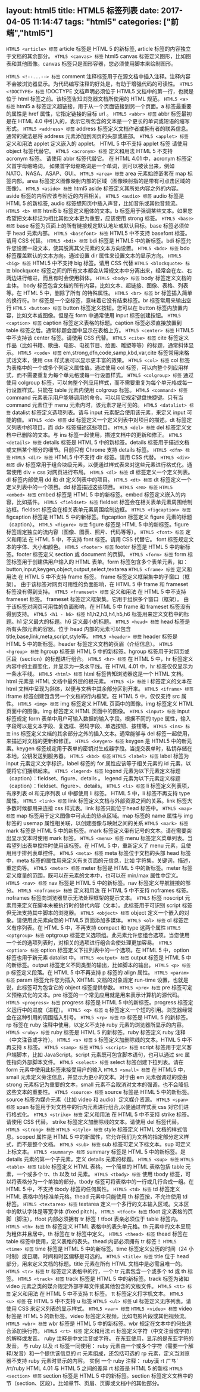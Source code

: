layout: html5
title: HTML5 标签列表
date: 2017-04-05 11:14:47
tags: "html5"
categories: ["前端","html5"]
---

`HTML5 <article> 标签`
article 标签是 HTML 5 的新标签, article 标签的内容独立于文档的其余部分。
`HTML5 <canvas> 标签`
html5 canvas 标签定义图形，比如图表和其他图像。canvas 标签只是图形容器，您必须使用脚本来绘制图形。
<!--more-->
`HTML5 <!--...--> 标签`
comment 注释标签用于在源文档中插入注释。注释内容不会被浏览器显示。为代码编写注释的好处是，有助于增强代码的可读性。
`HTML5 <!DOCTYPE> 标签`
!DOCTYPE 文档声明必须位于 HTML5 文档中的第一行，也就是位于 html 标签之前。该标签告知浏览器文档所使用的 HTML 规范。
`HTML5 <a> 标签`
html5 a 标签定义超链接，用于从一个页面链接到另一个页面。a 标签最重要的属性是 href 属性，它指定链接的目标 url 。
`HTML5 <abbr> 标签`
abbr 标签最初是在 HTML 4.0 中引入的，表示它所包含的文本是一个更长的单词或短语的缩写形式。
`HTML5 <address> 标签`
address 标签定义文档作者或拥有者的联系信息。通常的做法是将 address 元素添加到网页的头部或底部。
`HTML5 <applet> 标签`
定义和用法 applet 定义嵌入的 applet。 HTML 5 中不支持 applet 标签 请使用 object 标签代替它。
`HTML5 <acronym> 标签`
定义和用法 HTML 5 不支持 acronym 标签。 请使用 abbr 标签代替它。 在 HTML 4.01 中，acronym 标签定义首字母缩略词。 如果首字母缩略词是一个单词，则可以被读出来，例如 NATO、NASA、ASAP、GUI。
`HTML5 <area> 标签`
area 元素始终嵌套在 map 标签内部。area 标签定义图像映射内部的区域（图像映射指的是带有可点击区域的图像）。
`HTML5 <aside> 标签`
html5 aside 标签定义其所处内容之外的内容。aside 标签的内容应该与附近的内容相关。
`HTML5 <audio> 标签`
audio 标签是 HTML 5 的新标签, audio 标签想网页中插入声音，比如音乐或其他音频流。
`HTML5 <b> 标签`
html5 b 标签定义粗体的文本。b 标签用于强调某些文本。如果您希望把文本标记为相比其他文本更为重要，应该使用 strong 标签。
`HTML5 <base> 标签`
base 标签为页面上的所有链接规定默认地址或默认目标。base 标签必须位于 head 元素内部。
`HTML5 <basefont> 标签`
HTML5 中不支持 basefont 标签。请用 CSS 代替。
`HTML5 <bdi> 标签`
bdi 标签是 HTML5 中的新标签。bdi 标签允许您设置一段文本，使其脱离其父元素的文本方向设置。
`HTML5 <bdo> 标签`
bdo 标签覆盖默认的文本方向。通过设置 dir 属性来设置文本的显示方向。
`HTML5 <big> 标签`
HTML5 中不支持 big 标签。请用 CSS 代替
`HTML5 <blockquote> 标签`
blockquote 标签之间的所有文本都会从常规文本中分离出来，经常会在左、右两边进行缩进，而且有时会使用斜体。
`HTML5 <body> 标签`
body 标签定义文档的主体。 body 标签包含文档的所有内容，比如文本、超链接、图像、表格、列表等。在 HTML 5 中，删除了所有 的特殊属性。
`HTML5 <br> 标签`
br 标签插入简单的换行符。br 标签是一个空标签，意味着它没有结束标签。br 标签常用来输出空行
`HTML5 <button> 标签`
button 标签定义按钮。您可以在 button 标签内放置内容，比如文本或图像。但是在 form 中通常使用 input 标签创建按钮。
`HTML5 <caption> 标签`
caption 标签定义表格的标题。caption 标签必须直接放置到 table 标签之后。通常标题会居中显示在表格上方。
`HTML5 <center> 标签`
HTML5 中不支持该 center 标签。请使用 CSS 代替。
`HTML5 <cite> 标签`
cite 标签定义作品（比如书籍、歌曲、电影、电视节目、绘画、雕塑等等）的标题，通常斜体显示。
`HTML5 <code> 标签`
em,strong,dfn,code,samp,kbd,var,cite 标签常用来格式话文本，使用 css 样式表可以显示更丰富的效果。
`HTML5 <col> 标签`
col 标签为表格中的一个或多个列定义属性值。通过使用 col 标签，可以向整个列应用样式，而不需要重复为每个单元格或每一行设置样式。
`HTML5 <colgroup> 标签`
通过使用 colgroup 标签，可以向整个列应用样式，而不需要重复为每个单元格或每一行设置样式。只能在 table 元素内使用 colgroup 标签。
`HTML5 <command> 标签`
command 元素表示用户能够调用的命令。可以用它规定键盘快捷键。只有当 command 元素位于 menu 元素内时，该元素才是可见的。
`HTML5 <datalist> 标签`
datalist 标签定义选项列表。请与 input 元素配合使用该元素，来定义 input 可能的值。
`HTML5 <dd> 标签`
dd 标签定义一个定义列表中对项目的描述。dt 标签定义列表中的项目，而 dd> 标签描述这些项目。
`HTML5 <del> 标签`
del 标签定义文档中已删除的文本。与 ins 标签一起使用，描述文档中的更新和修正。
`HTML5 <details> 标签`
details 标签是 HTML 5 中的新标签。details 标签用于描述文档或文档某个部分的细节。目前只有 Chrome 支持 details 标签。
`HTML5 <dfn> 标签`
`HTML5 <dir> 标签`
HTML5 中不支持 dir 标签。请用 CSS 代替。
`HTML5 <div> 标签`
div 标签常用于组合块级元素，以便通过样式表来对这些元素进行格式化。通常使用 div + css 对网页进行布局。
`HTML5 <dl> 标签`
dl 标签定义一个定义列表。dl 标签内部使用 dd 和 dt 定义列表中的项目。
`HTML5 <dt> 标签`
dt 标签定义一个定义列表中的一个项目。dd 标签描述这些项目。
`HTML5 <em> 标签`
`HTML5 <embed> 标签`
embed 标签是 HTML 5 中的新标签。embed 标签定义嵌入的内容，比如插件。
`HTML5 <fieldset> 标签`
fieldset 标签会在相关表单元素周围绘制边框。fieldset 标签会在相关表单元素周围绘制边框。
`HTML5 <figcaption> 标签`
figcaption 标签是 HTML 5 中的新标签。figcaption 标签定义 figure 元素的标题（caption）。
`HTML5 <figure> 标签`
figure 标签是 HTML 5 中的新标签。figure 标签规定独立的流内容（图像、图表、照片、代码等等）。
`HTML5 <font> 标签`
定义和用法 在 HTML 5 中，不支持 font 标签。请用 CSS 代替它。 font 标签规定文本的字体、大小和颜色。
`HTML5 <footer> 标签`
footer 标签是 HTML 5 中的新标签。footer 标签定义 section 或 document 的页脚。
`HTML5 <form> 标签`
form 标签标签用于创建供用户输入的 HTML 表单。form 标签包含多个表单元素，如：button,input,keygen,object,output,select,textarea
`HTML5 <frame> 标签`
定义和用法 在 HTML 5 中不支持 frame 标签。 frame 标签定义框架集中的子窗口（框架）。 由于该标签对网页可用性的负面影响，在 HTML 5 中 frame 和 frameset 标签没有得到支持。
`HTML5 <frameset> 标签`
定义和用法 在 HTML 5 中不支持 frameset 标签。 frameset 标签定义框架集。它用于组织多个窗口（框架）。 由于该标签对网页可用性的负面影响，在 HTML 5 中 frame 和 frameset 标签没有得到支持。
`HTML5 <h1 - h6> 标签`
h1,h2,h3,h4,h5,h6 标签用来定义文档中的标题。h1 定义最大的标题。h6 定义最小的标题。
`HTML5 <head> 标签`
head 标签是所有头部元素的容器。位于 head 内部的元素可以包含 title,base,link,meta,script,style等。
`HTML5 <header> 标签`
header 标签是 HTML 5 中的新标签。header 标签定义文档的页眉（介绍信息）。
`HTML5 <hgroup> 标签`
hgroup 标签是 HTML 5 中的新标签。hgroup 标签用于对网页或区段（section）的标题进行组合。
`HTML5 <hr> 标签`
在 HTML 5 中，hr 标签定义内容中的主题变化，并显示为一条水平线。在 HTML 4.01 中，hr 标签仅仅显示为一条水平线。
`HTML5 <html> 标签`
html 标签告知浏览器这是一个 HTML 文档。html 元素是 HTML 文档中最外层的根元素。
`HTML5 <i> 标签`
i 标签定义的文本在 html 文档中呈现为斜体，以便与文档中其余部分区别开来。
`HTML5 <iframe> 标签`
iframe 标签创建包含另一个文档的行内框架。在 HTML 5 中，仅仅支持 src 属性。
`HTML5 <img> 标签`
img 标签定义 HTML 页面中的图像。img 标签定义 HTML 页面中的图像。img 标签定义 HTML 页面中的图像。
`HTML5 <input> 标签`
input 标签规定 form 表单中用户可输入数据的输入字段。根据不同的 type 属性，输入字段可以是文本字段、复选框、密码字段、单选按钮、按钮等。
`HTML5 <ins> 标签`
ins 标签定义文档的其余部分之外的插入文本。通常能够与 del 标签一起使用，来描述对文档的更新和修正。
`HTML5 <keygen> 标签`
keygen 是 HTML5 中的新元素。keygen 标签规定用于表单的密钥对生成器字段。当提交表单时，私钥存储在本地，公钥发送到服务器。
`HTML5 <kbd> 标签`
`HTML5 <label> 标签`
label 标签为 input 元素定义文字标识，label 标签的 for 属性应该等于相关元素的 id 元素，以便将它们捆绑起来。
`HTML5 <legend> 标签`
legend 元素为以下元素定义标题（caption）：fieldset、figure、details 。 legend 元素为以下元素定义标题（caption）：fieldset、figure>、details。
`HTML5 <li> 标签`
li 标签定义列表项，有序列表 ol 和无序列表 ul 中都使用 li 标签。 HTML 5 中，li 标签不再支持 type 属性。
`HTML5 <link> 标签`
link 标签定义文档与外部资源之间的关系。link 标签大多数时候都用来连接 css 样式表。link 标签只能位于head 标签中。
`HTML5 <map> 标签`
map 标签用于定义图像中可点击的热点区域。map 标签的 name 属性与 img 标签的 usemap 属性相关联，以创建图像与映射之间的关系
`HTML5 <mark> 标签`
mark 标签是 HTML 5 中的新标签。mark 标签定义带有记号的文本。请在需要突出显示文本时使用 mark 标签。
`HTML5 <menu> 标签`
menu 标签定义菜单列表。当希望列出表单控件时使用该标签。在 HTML 5 中，重新定义了 menu 元素，且使用用于排列表单控件。
`HTML5 <meta> 标签`
meta 标签位于文档的头部 head 标签中，meta 标签的属性用来定义有关页面的元信息，比如 字符集，关键词，描述，重定向等。
`HTML5 <meter> 标签`
meter 标签是 HTML 5 中的新标签。meter 标签定义度量的范围，既可以在元素的文本中，也可以在 min/max 属性中定义。
`HTML5 <nav> 标签`
nav 标签是 HTML 5 中的新标签。nav 标签定义导航链接的部分。
`HTML5 <noframes> 标签`
定义和用法 在 HTML 5 中不支持 noframes 标签。 noframes 标签向浏览器显示无法处理框架的提示文本。
`HTML5` <noscript> 标签
noscript 元素用来定义在脚本未被执行时的替代内容（文本）。此标签用于可识别 script 标签但无法支持其中脚本的浏览器。
`HTML5 <object> 标签`
object 定义一个嵌入的对象。请使用此元素向您的 HTML5 页面添加多媒体。
`HTML5 <ol> 标签`
ol 标签定义有序列表。在 HTML 5 中，不再支持 compact 和 type 这两个属性
`HTML5 <optgroup> 标签`
optgroup 标签定义选项组。此元素允许您组合选项。当您使用一个长的选项列表时，对相关的选项进行组合会使处理更加容易。
`HTML5 <option> 标签`
option 标签定义下拉列表中的一个选项。在 HTML 5 中，option 标签也用于新元素 datalist 中。
`HTML5 <output> 标签`
output 标签是 HTML 5 中的新标签。output 标签定义不同类型的输出，比如脚本的输出。
`HTML5 <p> 标签`
p 标签定义段落。在 HTML 5 中不再支持 p 标签的 align 属性。
`HTML5 <param> 标签`
param 标签允许您为插入 XHTML 文档的对象规定 run-time 设置，也就是说，此标签可为包含它的 object 标签提供参数。
`HTML5 <pre> 标签`
pre 标签可定义预格式化的文本。pre 标签的一个常见应用就是用来表示计算机的源代码。
`HTML5 <progress> 标签`
progress 标签是 HTML 5 中的新标签。progress 标签定义运行中的进度（进程）。
`HTML5 <q> 标签`
q 标签定义一个短的引用。浏览器经常会在这种引用的周围插入引号。
`HTML5 <rp> 标签`
rp 标签是 HTML 5 的新标签。rp 标签在 ruby 注释中使用，以定义不支持 ruby 元素的浏览器所显示的内容。
`HTML5 <ruby> 标签`
ruby 标签是 HTML 5 的新标签。ruby 标签定义 ruby 注释（中文注音或字符）。
`HTML5 <s> 标签`
s 标签定义加删除线的文本。HTML 5 中不再支持 s 标签。
`HTML5 <samp> 标签`
`HTML5 <script> 标签`
script 标签用于定义客户端脚本，比如 JavaScript。script 元素既可包含脚本语句，也可以通过 src 属性指向外部脚本文件。
`HTML5 <select> 标签`
select 标签创建下拉列表。请在 form 元素中使用此标签来接受用户的输入
`HTML5 <small> 标签`
在 HTML5 中，small 元素定义旁注信息，并显示为更小的文本。对于由 em 元素强调过的或由 strong 元素标记为重要的文本，small 元素不会取消对文本的强调，也不会降低这些文本的重要性。
`HTML5 <source> 标签`
source 标签是 HTML 5 中的新标签。source 标签为媒介元素（比如 video 和 audio）定义媒介资源。
`HTML5 <span> 标签`
span 标签用于对文档中的行内元素进行组合,以便通过样式表 css 对它们进行格式化。
`HTML5 <strike> 标签`
定义和用法 在 HTML 5 中不支持 strike 标签。请使用 CSS 代替。 strike 标签定义加删除线的文本。请使用 del 标签代替。
`HTML5 <strong> 标签`
`HTML5 <style> 标签`
style 标签定义 HTML 文档的样式信息。scoped 属性是 HTML 5 中的新属性，它允许我们为文档的指定部分定义样式，而不是整个文档。
`HTML5 <sub> 标签`
sub 标签可定义下标文本。sup 可定义上标文本。
`HTML5 <summary> 标签`
summary 标签是 HTML 5 中的新标签。是 details 元素的第一个子元素，定义 details 元素的标题。
`HTML5 <sup> 标签`
`HTML5 <table> 标签`
table 标签定义 HTML 表格。一个简单的 HTML 表格包括 table 元素，一个或多个 tr、th 以及 td 元素。
`HTML5 <tbody> 标签`
使用 tbody 标签，可以将表格分为一个单独的部分。tbody 标签可将表格中的一行或几行合成一组。在 HTML 5 中，不支持 tbody 标签的任何属性。
`HTML5 <td> 标签`
td 标签定义 HTML 表格中的标准单元格。thead 元素中只能使用 th 标签按，不允许使用 td 标签。
`HTML5 <textarea> 标签`
textarea 定义一个多行的文本输入区域。文本区中的默认字体是等宽字体 (fixed pitch)。
`HTML5 <tfoot> 标签`
tfoot 定义表格的页脚（脚注），tfoot 内部必须拥有 tr 标签！tfoot 表亲必须位于 table 标签内。
`HTML5 <th> 标签`
th 标签定义 HTML 表格中的表头单元格。th 元素中的文本呈现为粗体并且居中。th 标签在 tr 标签中定义。
`HTML5 <thead> 标签`
thead 标签在 table 标签中使用，定义表格的表头。thead 内部必须拥有 tr 标签！
`HTML5 <time> 标签`
time 标签是 HTML 5 中的新标签。time 标签定义公历的时间（24 小时制）或日期，时间和时区偏移是可选的。
`HTML5 <title> 标签`
title 位于 head 部分，用来定义文档的标题。title 元素在所有 HTML 文档中是必需且唯一的。
`HTML5 <tr> 标签`
tr 标签定义表格中的行，一个 tr 元素包含一个或多个 td 或 th 标签。
`HTML5 <track> 标签`
track 标签是 HTML 5 中的新标签。track 标签为诸如 video 元素之类的媒介规定外部字幕文件或其他包含的文版文件。
`HTML5 <tt> 标签`
定义和用法 在 HTML 5 中不支持 tt 标签。 tt 标签定义打字机文本。
`HTML5 <u> 标签`
在 HTML 5 中不支持 u 标签
`HTML5 <ul> 标签`
ul 标签定义无序列表。请使用 CSS 来定义列表的显示样式。
`HTML5 <var> 标签`
`HTML5 <video> 标签`
video 标签是 HTML 5 的新标签。video 标签定义视频，比如电影片段或其他视频流。
`HTML5 <wbr> 标签`
wbr 标签是 HTML 5 中的新标签。wbr 规定在文本中的何处适合添加换行符。
`HTML5 <rt> 标签`
定义和用法 rt 标签定义字符（中文注音或字符）的解释或发音。 ruby 注释是中文注音或字符。 在东亚使用，显示的是东亚字符的发音。 与 ruby 以及 rt 标签一同使用： ruby 元素由一个或多个字符（需要一个解释/发音）和一个提供该信息的 rt 元素组成，还包括可选的 rp 元素，定义当浏览器不支持 ruby 元素时显示的内容。 实例 一个 ruby 注释： ruby漢 rt ㄏㄢˋ /rt/ruby HTML 4.01 与 HTML 5 之间的差异 rt 标签是 HTML 5 的新标
`HTML5 <section> 标签`
section 标签是 HTML 5 中的新标签。section 标签定义文档中的节（section、区段）。比如章节、页眉、页脚或文档中的其他部分。
